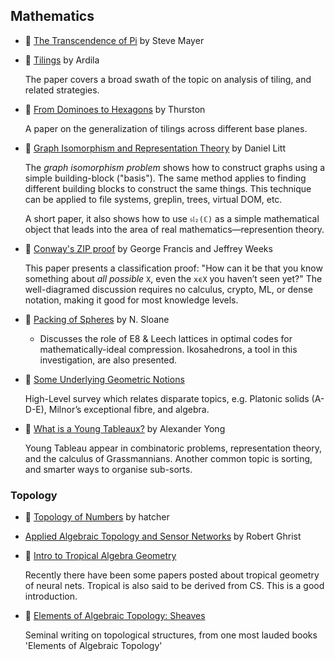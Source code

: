 ## Mathematics

* :scroll: [The Transcendence of Pi](https://github.com/papers-we-love/papers-we-love/blob/master/mathematics/transcendence-of-pi.pdf) by Steve Mayer

* :scroll: [Tilings](https://github.com/papers-we-love/papers-we-love/blob/master/mathematics/tilings.pdf) by Ardila

  The paper covers a broad swath of the topic on analysis of tiling, and related strategies.

* :scroll: [From Dominoes to Hexagons](https://github.com/papers-we-love/papers-we-love/blob/master/mathematics/from-dominoes-to-hexagons.pdf) by Thurston

  A paper on the generalization of tilings across different base planes.

* :scroll: [Graph Isomorphism and Representation Theory](https://github.com/papers-we-love/papers-we-love/blob/master/mathematics/graph-isomorphism-and-representation-theory.pdf) by Daniel Litt

    The *graph isomorphism problem* shows how to construct graphs using a simple building-block ("basis").  The same method applies to finding different building blocks to construct the same things.  This technique can be applied to file systems, greplin, trees, virtual DOM, etc.
    
    A short paper, it also shows how to use `𝔰𝔩₂(ℂ)` as a simple mathematical object that leads into the area of real mathematics—represention theory.

* :scroll: [Conway's ZIP proof](https://www.maths.ed.ac.uk/~v1ranick/papers/francisweeks.pdf) by George Francis and Jeffrey Weeks

    This paper presents a classification proof: "How can it be that you know something about _all possible_ `X`, even the `xϵX` you haven’t seen yet?"  The well-diagramed discussion requires no calculus, crypto, ML, or dense notation, making it good for most knowledge levels.

* :scroll: [Packing of Spheres](https://github.com/papers-we-love/papers-we-love/blob/master/mathematics/packing-of-spheres.pdf) by N. Sloane
  * Discusses the role of E8 & Leech lattices in optimal codes for mathematically-ideal compression. Ikosahedrons, a tool in this investigation, are also presented.

* :scroll: [Some Underlying Geometric Notions](https://github.com/papers-we-love/papers-we-love/blob/master/mathematics/some-underlying-geometric-notions.pdf)

  High-Level survey which relates disparate topics, e.g. Platonic solids (A-D-E), Milnor’s exceptional fibre, and algebra.

* :scroll: [What is a Young Tableaux?](https://github.com/papers-we-love/papers-we-love/blob/master/mathematics/what-is-a-young-tableau.pdf) by Alexander Yong

  Young Tableau appear in combinatoric problems, representation theory, and the calculus of Grassmannians.  Another common topic is sorting, and smarter ways to organise sub-sorts.



### Topology 
* :scroll: [Topology of Numbers](https://github.com/papers-we-love/papers-we-love/blob/master/mathematics/topology-of-numbers--hatcher.pdf) by hatcher
* [Applied Algebraic Topology and Sensor Networks](https://www.math.upenn.edu/~ghrist/preprints/ATSN.pdf) by Robert Ghrist
* :scroll: [Intro to Tropical Algebra Geometry](https://github.com/papers-we-love/papers-we-love/blob/master/mathematics/intro-to-tropical-algebraic-geometry.pdf)

  Recently there have been some papers posted about tropical geometry of neural nets. Tropical is also said to be derived from CS. This is a good introduction.

* :scroll: [Elements of Algebraic Topology: Sheaves](https://github.com/papers-we-love/papers-we-love/blob/master/mathematics/elements-of-algebraic-topology-ch9-sheaves.pdf)

  Seminal writing on topological structures, from one most lauded books 'Elements of Algebraic Topology'